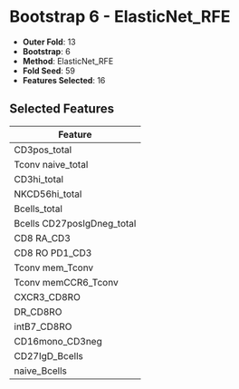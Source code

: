 # Bootstrap 6 - ElasticNet_RFE

- **Outer Fold**: 13
- **Bootstrap**: 6
- **Method**: ElasticNet_RFE
- **Fold Seed**: 59
- **Features Selected**: 16

## Selected Features

| Feature |
|---------|
| CD3pos_total |
| Tconv naive_total |
| CD3hi_total |
| NKCD56hi_total |
| Bcells_total |
| Bcells CD27posIgDneg_total |
| CD8 RA_CD3 |
| CD8 RO PD1_CD3 |
| Tconv mem_Tconv |
| Tconv memCCR6_Tconv |
| CXCR3_CD8RO |
| DR_CD8RO |
| intB7_CD8RO |
| CD16mono_CD3neg |
| CD27IgD_Bcells |
| naive_Bcells |
